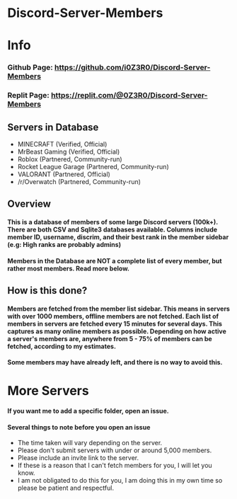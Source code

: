 # Discord-Server-Members
# Info
### Github Page: https://github.com/i0Z3R0/Discord-Server-Members
### Replit Page: https://replit.com/@0Z3R0/Discord-Server-Members
## Servers in Database
* MINECRAFT (Verified, Official)
* MrBeast Gaming (Verified, Official)
* Roblox (Partnered, Community-run)
* Rocket League Garage (Partnered, Community-run)
* VALORANT (Partnered, Official)
* /r/Overwatch (Partnered, Community-run)
## Overview
#### This is a database of members of some large Discord servers (100k+). There are both CSV and Sqlite3 databases available. Columns include member ID, username, discrim, and their best rank in the member sidebar (e.g: High ranks are probably admins)
#### Members in the Database are **NOT** a complete list of every member, but rather most members. Read more below. 
## How is this done?
#### Members are fetched from the member list sidebar. This means in servers with over 1000 members, offline members are not fetched. Each list of members in servers are fetched every 15 minutes for several days. This captures as many online members as possible. Depending on how active a server's members are, anywhere from 5 - 75% of members can be fetched, according to my estimates. 
#### Some members may have already left, and there is no way to avoid this. 
# More Servers
#### If you want me to add a specific folder, open an issue. 
#### Several things to note before you open an issue
* The time taken will vary depending on the server. 
* Please don't submit servers with under or around 5,000 members. 
* Please include an invite link to the server. 
* If these is a reason that I can't fetch members for you, I will let you know. 
* I am not obligated to do this for you, I am doing this in my own time so please be patient and respectful. 
